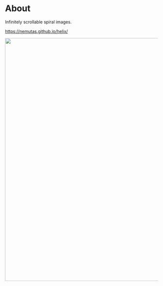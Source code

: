 # About

Infinitely scrollable spiral images.

https://nemutas.github.io/helix/

<img src='https://user-images.githubusercontent.com/46724121/228718922-5d9908fe-c8ae-445c-832c-b00d86a81252.png' width='800' />
